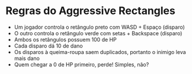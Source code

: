 # Regras do Aggressive Rectangles
- Um jogador controla o retângulo preto com WASD + Espaço (disparo)
- O outro controla o retângulo verde com setas + Backspace (disparo)
- Ambos os retângulos possuem 100 de HP
- Cada disparo dá 10 de dano
- Os disparos à queima-roupa saem duplicados, portanto o inimigo leva mais dano
- Quem chegar a 0 de HP primeiro, perde! Simples, não?
